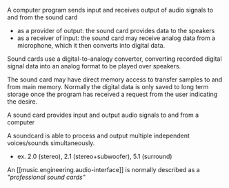
A computer program sends input and receives output of audio signals to and from the sound card
- as a provider of output: the sound card provides data to the speakers
- as a receiver of input: the sound card may receive analog data from a microphone, which it then converts into digital data.

Sound cards use a digital-to-analogy converter, converting recorded digital signal data into an analog format to be played over speakers.

The sound card may have direct memory access to transfer samples to and from main memory. Normally the digital data is only saved to long term storage once the program has received a request from the user indicating the desire.

A sound card provides input and output audio signals to and from a computer

A soundcard is able to process and output multiple independent voices/sounds simultaneously.
- ex. 2.0 (stereo), 2.1 (stereo+subwoofer), 5.1 (surround)

An [[music.engineering.audio-interface]] is normally described as a *"professional sound cards"*